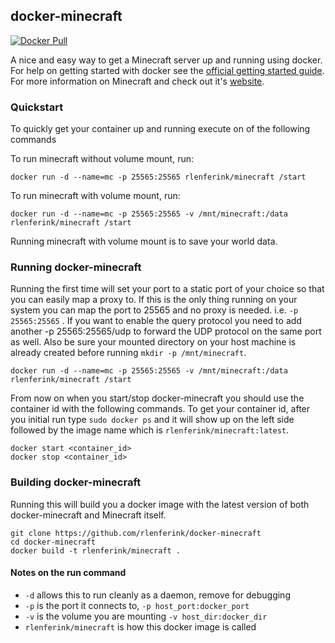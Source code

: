 ## docker-minecraft

[![Docker Pull](https://img.shields.io/docker/pulls/rlenferink/minecraft.svg)](https://hub.docker.com/r/rlenferink/minecraft/)

A nice and easy way to get a Minecraft server up and running using docker. For
help on getting started with docker see the [official getting started guide][0].
For more information on Minecraft and check out it's [website][1].

### Quickstart

To quickly get your container up and running execute on of the following commands

To run minecraft without volume mount, run:

    docker run -d --name=mc -p 25565:25565 rlenferink/minecraft /start

To run minecraft with volume mount, run:

    docker run -d --name=mc -p 25565:25565 -v /mnt/minecraft:/data rlenferink/minecraft /start

Running minecraft with volume mount is to save your world data.

### Running docker-minecraft

Running the first time will set your port to a static port of your choice so
that you can easily map a proxy to. If this is the only thing running on your
system you can map the port to 25565 and no proxy is needed. i.e.
`-p 25565:25565` . If you want to enable the query protocol you need
to add another -p 25565:25565/udp to forward the UDP protocol on the
same port as well.
Also be sure your mounted directory on your host machine is
already created before running `mkdir -p /mnt/minecraft`.

    docker run -d --name=mc -p 25565:25565 -v /mnt/minecraft:/data rlenferink/minecraft /start

From now on when you start/stop docker-minecraft you should use the container id
with the following commands. To get your container id, after you initial run
type `sudo docker ps` and it will show up on the left side followed by the
image name which is `rlenferink/minecraft:latest`.

    docker start <container_id>
    docker stop <container_id>


### Building docker-minecraft

Running this will build you a docker image with the latest version of both
docker-minecraft and Minecraft itself.

    git clone https://github.com/rlenferink/docker-minecraft
    cd docker-minecraft
    docker build -t rlenferink/minecraft .


#### Notes on the run command

 + `-d` allows this to run cleanly as a daemon, remove for debugging
 + `-p` is the port it connects to, `-p host_port:docker_port`
 + `-v` is the volume you are mounting `-v host_dir:docker_dir`
 + `rlenferink/minecraft` is how this docker image is called

[0]: http://www.docker.io/gettingstarted/
[1]: http://minecraft.net/
